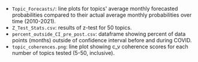 - `Topic_Forecasts/`: line plots for topics' average monthly forecasted probabilities compared to their actual average monthly probabilities over time (2010-2021).
- `Z_Test_Stats.csv`: results of z-test for 50 topics.
- `percent_outside_CI_pre_post.csv`: dataframe showing percent of data points (months) outside of confidence interval before and during COVID.
- `topic_coherences.png`: line plot showing c_v coherence scores for each number of topics tested (5-50, inclusive).
